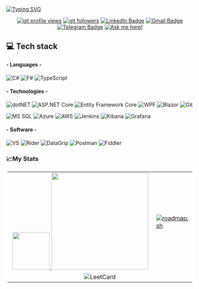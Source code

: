 <a href="https://git.io/typing-svg"><img src="https://readme-typing-svg.demolab.com?font=Fira+Code&weight=500&size=60&duration=2000&pause=100&color=45CF27&background=000000&center=true&vCenter=true&multiline=true&repeat=false&width=1920&height=284&lines=Hi+there!;+My+name+is+Nikita;Welcome+to+my+GitHub" alt="Typing SVG" /></a>
<div align="center">
    
  [![git profile views](https://komarev.com/ghpvc/?username=grafanaKibana&color=brightgreen&style=for-the-badge)](https://github.com/grafanaKibana)
  [![git followers](https://img.shields.io/github/followers/grafanaKibana?style=for-the-badge)](https://github.com/login?return_to=https%3A%2F%2Fgithub.com%2FgrafanaKibana)
  [![LinkedIn Badge](https://img.shields.io/badge/-Nikita_Reshetnik-%230177B5?logo=linkedin&style=for-the-badge)](https://www.linkedin.com/in/nikitareshetnik/)
  [![Gmail Badge](https://img.shields.io/badge/-reshetnik.nikita@gmail.com-c14438?logo=Gmail&logoColor=white&link=mailto:reshetnik.nikita@gmail.com&style=for-the-badge)](mailto:reshetnik.nikita@gmail.com)
  [![Telegram Badge](https://img.shields.io/badge/reshetnigram-2CA5E0?logo=telegram&logoColor=white&style=for-the-badge)](https://telegram.im/@reshetnigram)
  [![Ask me here!](https://img.shields.io/badge/Ask_Me-yellow?style=for-the-badge)](https://github.com/grafanaKibana/grafanaKibana/issues/new)

</div>

## 💻 Tech stack
#### - Languages -
  ![C#](https://img.shields.io/badge/-CSharp-0078D4?logo=sharp&logoColor=fff&style=for-the-badge) 
  ![F#](https://img.shields.io/badge/-FSharp-5D3FD3?logo=fsharp&logoColor=fff&style=for-the-badge) 
  ![TypeScript](https://img.shields.io/badge/-TypeScript-3178C6?logo=TypeScript&logoColor=fff&style=for-the-badge) 

#### - Technologies -
  ![dotNET](https://img.shields.io/badge/.NET-512BD4?logo=dotnet&logoColor=fff&style=for-the-badge) 
  ![ASP.NET Core](https://img.shields.io/badge/-ASP.NET%20Core-blue?logo=.net&logoColor=fff&style=for-the-badge)
  ![Entity Framework Core](https://img.shields.io/badge/-Entity_Framework_Core-0078D7?logo=dotnet&logoColor=fff&style=for-the-badge)
  ![WPF](https://img.shields.io/badge/-WPF-0078D7?logo=dotnet&logoColor=fff&style=for-the-badge)
  ![Blazor](https://img.shields.io/badge/-Blazor-512BD4?logo=blazor&logoColor=fff&style=for-the-badge)
  ![Git](https://img.shields.io/badge/-Git-F05032?logo=git&logoColor=fff&style=for-the-badge)
  
  ![MS SQL](https://img.shields.io/badge/Microsoft_SQL_Server-CC2927?logo=microsoft-sql-server&logoColor=fff&style=for-the-badge)
  ![Azure](https://img.shields.io/badge/-Azure-0078D4?&logo=Microsoft-Azure&logoColor=fff&style=for-the-badge)
  ![AWS](https://img.shields.io/badge/-AWS-FF9900?logo=amazonwebservices&logoColor=fff&style=for-the-badge)
  ![Jenkins](https://img.shields.io/badge/-Jenkins-D24939?&logo=jenkins&logoColor=fff&style=for-the-badge)
  ![Kibana](https://img.shields.io/badge/-Kibana-005571?&logo=kibana&logoColor=fff&style=for-the-badge)
  ![Grafana](https://img.shields.io/badge/-Grafana-F46800?&logo=grafana&logoColor=fff&style=for-the-badge)

#### - Software -
  ![VS](https://img.shields.io/badge/-VisualStudio-5C2D91?&logo=VisualStudio&logoColor=fff&style=for-the-badge)
  ![Rider](https://img.shields.io/badge/-Rider-000000?&logo=Rider&logoColor=fff&style=for-the-badge)
  ![DataGrip](https://img.shields.io/badge/-DataGrip-000000?&logo=DataGrip&logoColor=fff&style=for-the-badge)
  ![Postman](https://img.shields.io/badge/-Postman-F46800?&logo=Postman&logoColor=fff&style=for-the-badge)
  ![Fiddler](https://img.shields.io/badge/-Fiddler-008000?&logo=Fiddler&logoColor=fff&style=for-the-badge)


### 📈My Stats
<table borderColor="white">
  <tr>
      <td align=center width="400px">
          <a href="https://gitstats.me/grafanaKibana">
              <img height="100px" src="https://github-readme-stats.vercel.app/api?username=grafanaKibana&include_all_commits=true&count_private=true&hide_border=true&theme=default&hide=contribs,issues&show_icons=true&hide_title=true" />
          </a>
           <a href="https://gitstats.me/grafanaKibana">
              <img height="260px" src="https://github-readme-stats.vercel.app/api/top-langs/?username=grafanaKibana&layout=compact&&hide=javascript&langs_count=8&theme=default&hide_border=true" /> 
          </a>
      </td>
      <td>
        <a href="https://roadmap.sh"><img src="https://roadmap.sh/card/tall/66d1c6e1553501e3c32755f0?variant=light&roadmaps=aspnet-core%2Cprompt-engineering%2Cai-engineer%2Csql" alt="roadmap.sh"/></a>
      </td>
  </tr>
  <tr>
    <td colspan="2" align="center">
      <a><img src="https://leetcard.jacoblin.cool/grafanaKibana?theme=light&font=Fira%20Code&ext=activity" alt="LeetCard"/></a>
    </td>
  </tr>
</table>
